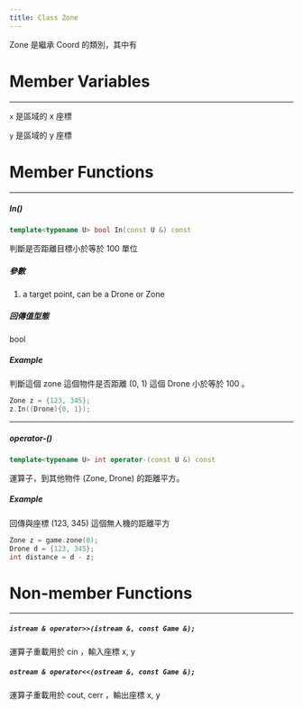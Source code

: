```yaml
---
title: Class Zone
---
```


Zone 是繼承 Coord 的類別，其中有

# Member Variables

---

`x` 是區域的 x 座標

`y` 是區域的 y 座標


# Member Functions

---

##### In()
```cpp
template<typename U> bool In(const U &) const
```
判斷是否距離目標小於等於 100 單位
##### 參數
1. a target point, can be a Drone or Zone 

##### 回傳值型態
bool
##### Example
判斷這個 zone 這個物件是否距離 (0, 1) 這個 Drone 小於等於 100 。

```cpp
Zone z = {123, 345};
z.In((Drone){0, 1});
```

---

##### operator-()
```cpp
template<typename U> int operator-(const U &) const
```

運算子，到其他物件 (Zone, Drone) 的距離平方。

##### Example
回傳與座標 (123, 345) 這個無人機的距離平方

```cpp
Zone z = game.zone(0);
Drone d = {123, 345};
int distance = d - z;
```

# Non-member Functions

---

##### *`istream & operator>>(istream &, const Game &);`*
運算子重載用於 cin ，輸入座標 x, y

##### *`ostream & operator<<(ostream &, const Game &);`*
運算子重載用於 cout, cerr ，輸出座標 x, y
